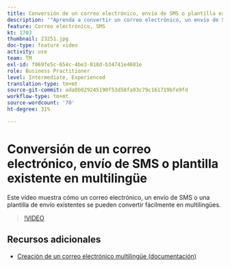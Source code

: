```yaml
---
title: Conversión de un correo electrónico, envío de SMS o plantilla existente en multilingüe
description: '"Aprenda a convertir un correo electrónico, un envío de SMS o una plantilla de envío existente a multilingüe."'
feature: Correo electrónico, SMS
kt: 1703
thumbnail: 23251.jpg
doc-type: feature video
activity: use
team: TM
exl-id: f069fe5c-654c-4be3-818d-b34741e4681e
role: Business Practitioner
level: Intermediate, Experienced
translation-type: tm+mt
source-git-commit: ada0b029245190f53d58fa93c79c161719bfe9fd
workflow-type: tm+mt
source-wordcount: '70'
ht-degree: 31%

---
```


# Conversión de un correo electrónico, envío de SMS o plantilla existente en multilingüe

Este vídeo muestra cómo un correo electrónico, un envío de SMS o una plantilla de envío existentes se pueden convertir fácilmente en multilingües.

>[!VIDEO](https://video.tv.adobe.com/v/23251?quality=12)

## Recursos adicionales

* [Creación de un correo electrónico multilingüe (documentación)](https://helpx.adobe.com/campaign/standard/channels/using/creating-a-multilingual-email.html)
